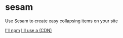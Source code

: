 # sesam
Use Sesam to create easy collapsing items on your site

[I'll npm](#install-npm)
[I'll use a <link> (CDN)](#install-cdn)
